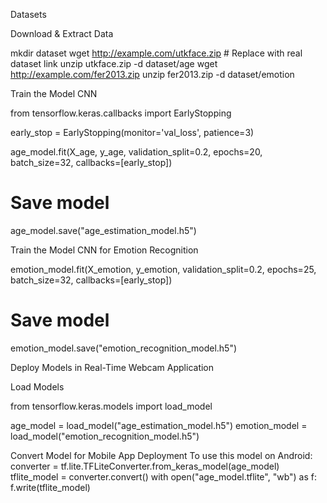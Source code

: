 Datasets

Download & Extract Data

mkdir dataset
wget http://example.com/utkface.zip  # Replace with real dataset link
unzip utkface.zip -d dataset/age
wget http://example.com/fer2013.zip
unzip fer2013.zip -d dataset/emotion

Train the Model CNN

from tensorflow.keras.callbacks import EarlyStopping

early_stop = EarlyStopping(monitor='val_loss', patience=3)

age_model.fit(X_age, y_age, validation_split=0.2, epochs=20, batch_size=32, callbacks=[early_stop])

# Save model
age_model.save("age_estimation_model.h5")


Train the Model CNN for Emotion Recognition

emotion_model.fit(X_emotion, y_emotion, validation_split=0.2, epochs=25, batch_size=32, callbacks=[early_stop])

# Save model
emotion_model.save("emotion_recognition_model.h5")

Deploy Models in Real-Time Webcam Application

Load Models

from tensorflow.keras.models import load_model

age_model = load_model("age_estimation_model.h5")
emotion_model = load_model("emotion_recognition_model.h5")

Convert Model for Mobile App Deployment
To use this model on Android:
converter = tf.lite.TFLiteConverter.from_keras_model(age_model)
tflite_model = converter.convert()
with open("age_model.tflite", "wb") as f:
    f.write(tflite_model)

